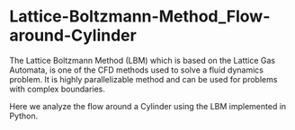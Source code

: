 # Lattice-Boltzmann-Method_Flow-around-Cylinder

The Lattice Boltzmann Method (LBM) which is based on the Lattice Gas Automata, is one of the CFD methods used to solve a fluid dynamics problem. It is highly parallelizable method and can be used for problems with complex boundaries.

Here we analyze the flow around a Cylinder using the LBM implemented in Python.
